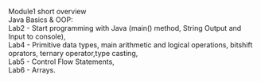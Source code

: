 Module1 short overview  
Java Basics & OOP:  
  Lab2 - Start programming with Java (main() method, String Output and Input to console),  
  Lab4 - Primitive data types, main arithmetic and logical operations, bitshift oprators, ternary operator,type casting,  
  Lab5 - Control Flow Statements,  
  Lab6 - Arrays.
